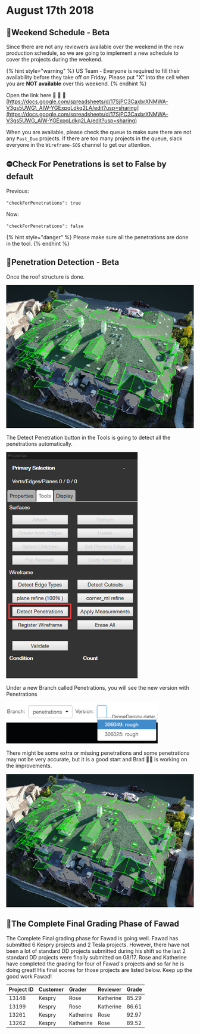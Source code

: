 # August 17th 2018

## 📅Weekend Schedule - Beta

Since there are not any reviewers available over the weekend in the new production schedule, so we are going to implement a new schedule to cover the projects during the weekend.

{% hint style="warning" %}
US Team - Everyone is required to fill their availability before they take off on Friday. Please put "X" into the cell when you are **NOT available** over this weekend.
{% endhint %}

Open the link here 🚩 🚩 🚩 [https://docs.google.com/spreadsheets/d/17SjPC3CaxbrXNMWA-V3gs5UWG\_AlW-YGExpqLdkq2LA/edit?usp=sharing](https://docs.google.com/spreadsheets/d/17SjPC3CaxbrXNMWA-V3gs5UWG_AlW-YGExpqLdkq2LA/edit?usp=sharing)

When you are available, please check the queue to make sure there are not any `Past_Due` projects. If there are too many projects in the queue, slack everyone in the `Wireframe-SOS` channel to get our attention.

## ⛔Check For Penetrations is set to False by default

Previous:

`"checkForPenetrations": true`

Now:

`"checkForPenetrations": false`

{% hint style="danger" %}
Please make sure all the penetrations are done in the tool.
{% endhint %}

## 🔧Penetration Detection - Beta

Once the roof structure is done.

![](../.gitbook/assets/2018-08-16_13-40-21.jpg)

The Detect Penetration button in the Tools is going to detect all the penetrations automatically.

![](../.gitbook/assets/2018-08-16_13-25-27.jpg)

Under a new Branch called Penetrations, you will see the new version with Penetrations

![](../.gitbook/assets/2018-08-16_13-38-21.jpg)

There might be some extra or missing penetrations and some penetrations may not be very accurate, but it is a good start and Brad 👨‍💻 is working on the improvements.

![](../.gitbook/assets/2018-08-16_13-40-03.jpg)

## 💯The Complete Final Grading Phase of Fawad

The Complete Final grading phase for Fawad is going well. Fawad has submitted 6 Kespry projects and 2 Tesla projects. However, there have not been a lot of standard DD projects submitted during his shift so the last 2 standard DD projects were finally submitted on 08/17. Rose and Katherine have completed the grading for four of Fawad's projects and so far he is doing great! His final scores for those projects are listed below. Keep up the good work Fawad!

| Project ID | Customer | Grader | Reviewer | Grade |
| :--- | :--- | :--- | :--- | :--- |
| 13148 | Kespry | Rose | Katherine | 85.29 |
| 13199 | Kespry | Rose | Katherine | 86.61 |
| 13261 | Kespry | Katherine | Rose | 92.97 |
| 13262 | Kespry | Katherine | Rose | 89.52 |

